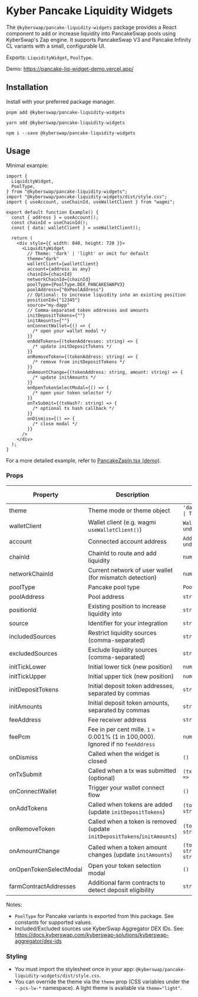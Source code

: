 # Kyber Pancake Liquidity Widgets

The `@kyberswap/pancake-liquidity-widgets` package provides a React component to add or increase liquidity into PancakeSwap pools using KyberSwap's Zap engine. It supports PancakeSwap V3 and Pancake Infinity CL variants with a small, configurable UI.

Exports: `LiquidityWidget`, `PoolType`.

Demo: https://pancake-liq-widget-demo.vercel.app/

## Installation

Install with your preferred package manager.

```
pnpm add @kyberswap/pancake-liquidity-widgets
```

```
yarn add @kyberswap/pancake-liquidity-widgets
```

```
npm i --save @kyberswap/pancake-liquidity-widgets
```

## Usage

Minimal example:

```tsx
import {
  LiquidityWidget,
  PoolType,
} from "@kyberswap/pancake-liquidity-widgets";
import "@kyberswap/pancake-liquidity-widgets/dist/style.css";
import { useAccount, useChainId, useWalletClient } from "wagmi";

export default function Example() {
  const { address } = useAccount();
  const chainId = useChainId();
  const { data: walletClient } = useWalletClient();

  return (
    <div style={{ width: 840, height: 720 }}>
      <LiquidityWidget
        // Theme: 'dark' | 'light' or omit for default
        theme="dark"
        walletClient={walletClient}
        account={address as any}
        chainId={chainId}
        networkChainId={chainId}
        poolType={PoolType.DEX_PANCAKESWAPV3}
        poolAddress={"0xPoolAddress"}
        // Optional: to increase liquidity into an existing position
        positionId={"12345"}
        source="my-dapp"
        // Comma-separated token addresses and amounts
        initDepositTokens={""}
        initAmounts={""}
        onConnectWallet={() => {
          /* open your wallet modal */
        }}
        onAddTokens={(tokenAddresses: string) => {
          /* update initDepositTokens */
        }}
        onRemoveToken={(tokenAddress: string) => {
          /* remove from initDepositTokens */
        }}
        onAmountChange={(tokenAddress: string, amount: string) => {
          /* update initAmounts */
        }}
        onOpenTokenSelectModal={() => {
          /* open your token selector */
        }}
        onTxSubmit={(txHash?: string) => {
          /* optional tx hash callback */
        }}
        onDismiss={() => {
          /* close modal */
        }}
      />
    </div>
  );
}
```

For a more detailed example, refer to [PancakeZapIn.tsx (demo)](https://github.com/KyberNetwork/kyberswap-interface/blob/main/apps/zap-widgets-demo/src/components/PancakeZapIn.tsx).

### Props

| Property               | Description                                                                    | Type                                             | Required / Default |
| ---------------------- | ------------------------------------------------------------------------------ | ------------------------------------------------ | ------------------ |
| theme                  | Theme mode or theme object                                                     | `'dark' \| 'light' \| Theme`                     | Optional           |
| walletClient           | Wallet client (e.g. wagmi `useWalletClient()`)                                 | `WalletClient \| undefined`                      | Required           |
| account                | Connected account address                                                      | `Address \| undefined`                           | Required           |
| chainId                | ChainId to route and add liquidity                                             | `number`                                         | Required           |
| networkChainId         | Current network of user wallet (for mismatch detection)                        | `number`                                         | Required           |
| poolType               | Pancake pool type                                                              | `PoolType`                                       | Required           |
| poolAddress            | Pool address                                                                   | `string`                                         | Required           |
| positionId             | Existing position to increase liquidity into                                   | `string`                                         | Optional           |
| source                 | Identifier for your integration                                                | `string`                                         | Required           |
| includedSources        | Restrict liquidity sources (comma-separated)                                   | `string`                                         | Optional           |
| excludedSources        | Exclude liquidity sources (comma-separated)                                    | `string`                                         | Optional           |
| initTickLower          | Initial lower tick (new position)                                              | `number`                                         | Optional           |
| initTickUpper          | Initial upper tick (new position)                                              | `number`                                         | Optional           |
| initDepositTokens      | Initial deposit token addresses, separated by commas                           | `string`                                         | Required           |
| initAmounts            | Initial deposit token amounts, separated by commas                             | `string`                                         | Required           |
| feeAddress             | Fee receiver address                                                           | `string`                                         | Optional           |
| feePcm                 | Fee in per cent mille. `1` = 0.001% (1 in 100,000). Ignored if no `feeAddress` | `number`                                         | Optional           |
| onDismiss              | Called when the widget is closed                                               | `() => void`                                     | Required           |
| onTxSubmit             | Called when a tx was submitted (optional)                                      | `(txHash: string) => void`                       | Optional           |
| onConnectWallet        | Trigger your wallet connect flow                                               | `() => void`                                     | Required           |
| onAddTokens            | Called when tokens are added (update `initDepositTokens`)                      | `(tokenAddresses: string) => void`               | Required           |
| onRemoveToken          | Called when a token is removed (update `initDepositTokens`/`initAmounts`)      | `(tokenAddress: string) => void`                 | Required           |
| onAmountChange         | Called when a token amount changes (update `initAmounts`)                      | `(tokenAddress: string, amount: string) => void` | Required           |
| onOpenTokenSelectModal | Open your token selection modal                                                | `() => void`                                     | Required           |
| farmContractAddresses  | Additional farm contracts to detect deposit eligibility                        | `string[]`                                       | Optional           |

Notes:

- `PoolType` for Pancake variants is exported from this package. See constants for supported values.
- Included/Excluded sources use KyberSwap Aggregator DEX IDs. See: https://docs.kyberswap.com/kyberswap-solutions/kyberswap-aggregator/dex-ids

### Styling

- You must import the stylesheet once in your app: `@kyberswap/pancake-liquidity-widgets/dist/style.css`.
- You can override the theme via the `theme` prop (CSS variables under the `--pcs-lw-*` namespace). A light theme is available via `theme="light"`.
